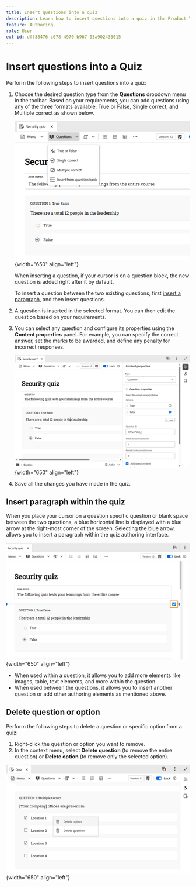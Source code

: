 ```yaml
---
title: Insert questions into a quiz
description: Learn how to insert questions into a quiz in the Product Training and Learning,
feature: Authoring
role: User
exl-id: dff38476-c078-4970-b967-05a902430015
---
```

# Insert questions into a Quiz 

Perform the following steps to insert questions into a quiz: 

1. Choose the desired question type from the **Questions** dropdown menu in the toolbar. Based on your requirements, you can add questions using any of the three formats available: True or False, Single correct, and Multiple correct as shown below. 

    ![](assets/question-types.png){width="650" align="left"}

    When inserting a question, if your cursor is on a question block, the new question is added right after it by dafault.
    
    To insert a question between the two existing questions, first [insert a paragraph](#insert-paragraph-within-the-quiz), and then insert questions. 
   
1. A question is inserted in the selected format. You can then edit the question based on your requirements.    
    
1. You can select any question and configure its properties using the **Content properties** panel. For example, you can specify the correct answer, set the marks to be awarded, and define any penalty for incorrect responses.   

    ![](assets/question-properties.png){width="650" align="left"}

1. Save all the changes you have made in the quiz.

## Insert paragraph within the quiz

When you place your cursor on a question specific question or blank space between the two questions, a blue horizontal line is displayed with a blue arrow at the right-most corner of the screen. Selecting the blue arrow, allows you to insert a paragraph within the quiz authoring interface. 

 ![](assets/insert-paragraph-here-arrow.png){width="650" align="left"} 

 - When used within a question, it allows you to add more elements like images, table, text elements, and more within the question.
 - When used between the questions, it allows you to insert another question or add other authoring elements as mentioned above.

 ## Delete question or option

 Perform the following steps to delete a question or specific option from a quiz:

 1. Right-click the question or option you want to remove.
 1. In the context menu, select **Delete question** (to remove the entire question) or **Delete option** (to remove only the selected option).

![](assets/delete-options-lc.png){width="650" align="left"} 